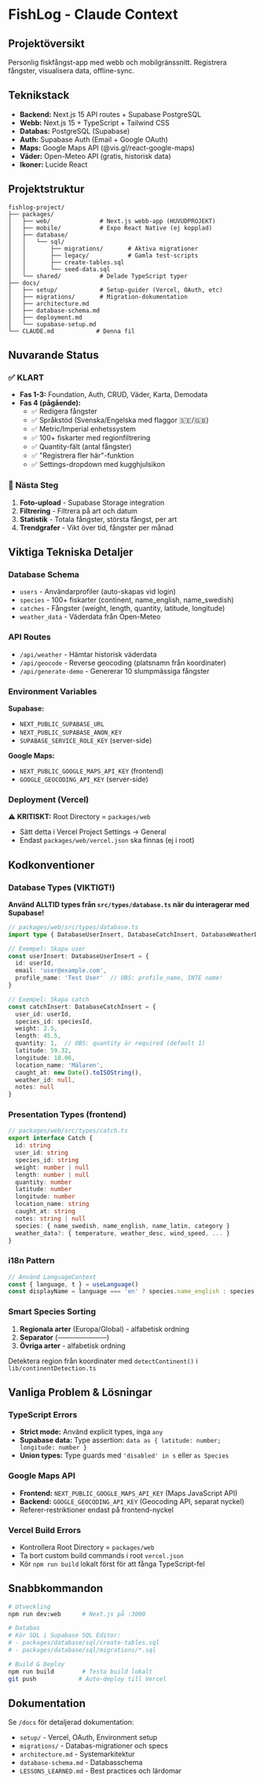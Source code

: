 # FishLog - Claude Context

## Projektöversikt
Personlig fiskfångst-app med webb och mobilgränssnitt. Registrera fångster, visualisera data, offline-sync.

## Teknikstack
- **Backend:** Next.js 15 API routes + Supabase PostgreSQL
- **Webb:** Next.js 15 + TypeScript + Tailwind CSS
- **Databas:** PostgreSQL (Supabase)
- **Auth:** Supabase Auth (Email + Google OAuth)
- **Maps:** Google Maps API (@vis.gl/react-google-maps)
- **Väder:** Open-Meteo API (gratis, historisk data)
- **Ikoner:** Lucide React

## Projektstruktur
```
fishlog-project/
├── packages/
│   ├── web/              # Next.js webb-app (HUVUDPROJEKT)
│   ├── mobile/           # Expo React Native (ej kopplad)
│   ├── database/
│   │   └── sql/
│   │       ├── migrations/       # Aktiva migrationer
│   │       ├── legacy/           # Gamla test-scripts
│   │       ├── create-tables.sql
│   │       └── seed-data.sql
│   └── shared/           # Delade TypeScript typer
├── docs/
│   ├── setup/            # Setup-guider (Vercel, OAuth, etc)
│   ├── migrations/       # Migration-dokumentation
│   ├── architecture.md
│   ├── database-schema.md
│   ├── deployment.md
│   └── supabase-setup.md
└── CLAUDE.md            # Denna fil
```

## Nuvarande Status

### ✅ KLART
- **Fas 1-3:** Foundation, Auth, CRUD, Väder, Karta, Demodata
- **Fas 4 (pågående):**
  - ✅ Redigera fångster
  - ✅ Språkstöd (Svenska/Engelska med flaggor 🇸🇪/🇬🇧)
  - ✅ Metric/Imperial enhetssystem
  - ✅ 100+ fiskarter med regionfiltrering
  - ✅ Quantity-fält (antal fångster)
  - ✅ "Registrera fler här"-funktion
  - ✅ Settings-dropdown med kugghjulsikon

### 🚧 Nästa Steg
1. **Foto-upload** - Supabase Storage integration
2. **Filtrering** - Filtrera på art och datum
3. **Statistik** - Totala fångster, största fångst, per art
4. **Trendgrafer** - Vikt över tid, fångster per månad

## Viktiga Tekniska Detaljer

### Database Schema
- `users` - Användarprofiler (auto-skapas vid login)
- `species` - 100+ fiskarter (continent, name_english, name_swedish)
- `catches` - Fångster (weight, length, quantity, latitude, longitude)
- `weather_data` - Väderdata från Open-Meteo

### API Routes
- `/api/weather` - Hämtar historisk väderdata
- `/api/geocode` - Reverse geocoding (platsnamn från koordinater)
- `/api/generate-demo` - Genererar 10 slumpmässiga fångster

### Environment Variables
**Supabase:**
- `NEXT_PUBLIC_SUPABASE_URL`
- `NEXT_PUBLIC_SUPABASE_ANON_KEY`
- `SUPABASE_SERVICE_ROLE_KEY` (server-side)

**Google Maps:**
- `NEXT_PUBLIC_GOOGLE_MAPS_API_KEY` (frontend)
- `GOOGLE_GEOCODING_API_KEY` (server-side)

### Deployment (Vercel)
⚠️ **KRITISKT:** Root Directory = `packages/web`
- Sätt detta i Vercel Project Settings → General
- Endast `packages/web/vercel.json` ska finnas (ej i root)

## Kodkonventioner

### Database Types (VIKTIGT!)
**Använd ALLTID types från `src/types/database.ts` när du interagerar med Supabase!**
```typescript
// packages/web/src/types/database.ts
import type { DatabaseUserInsert, DatabaseCatchInsert, DatabaseWeatherDataInsert } from '@/types/database'

// Exempel: Skapa user
const userInsert: DatabaseUserInsert = {
  id: userId,
  email: 'user@example.com',
  profile_name: 'Test User'  // OBS: profile_name, INTE name!
}

// Exempel: Skapa catch
const catchInsert: DatabaseCatchInsert = {
  user_id: userId,
  species_id: speciesId,
  weight: 2.5,
  length: 45.5,
  quantity: 1,  // OBS: quantity är required (default 1)
  latitude: 59.32,
  longitude: 18.06,
  location_name: 'Mälaren',
  caught_at: new Date().toISOString(),
  weather_id: null,
  notes: null
}
```

### Presentation Types (frontend)
```typescript
// packages/web/src/types/catch.ts
export interface Catch {
  id: string
  user_id: string
  species_id: string
  weight: number | null
  length: number | null
  quantity: number
  latitude: number
  longitude: number
  location_name: string
  caught_at: string
  notes: string | null
  species: { name_swedish, name_english, name_latin, category }
  weather_data?: { temperature, weather_desc, wind_speed, ... }
}
```

### i18n Pattern
```typescript
// Använd LanguageContext
const { language, t } = useLanguage()
const displayName = language === 'en' ? species.name_english : species.name_swedish
```

### Smart Species Sorting
1. **Regionala arter** (Europa/Global) - alfabetisk ordning
2. **Separator** (`──────────────`)
3. **Övriga arter** - alfabetisk ordning

Detektera region från koordinater med `detectContinent()` i `lib/continentDetection.ts`

## Vanliga Problem & Lösningar

### TypeScript Errors
- **Strict mode:** Använd explicit types, inga `any`
- **Supabase data:** Type assertion: `data as { latitude: number; longitude: number }`
- **Union types:** Type guards med `'disabled' in s` eller `as Species`

### Google Maps API
- **Frontend:** `NEXT_PUBLIC_GOOGLE_MAPS_API_KEY` (Maps JavaScript API)
- **Backend:** `GOOGLE_GEOCODING_API_KEY` (Geocoding API, separat nyckel)
- Referer-restriktioner endast på frontend-nyckel

### Vercel Build Errors
- Kontrollera Root Directory = `packages/web`
- Ta bort custom build commands i root `vercel.json`
- Kör `npm run build` lokalt först för att fånga TypeScript-fel

## Snabbkommandon
```bash
# Utveckling
npm run dev:web      # Next.js på :3000

# Databas
# Kör SQL i Supabase SQL Editor:
# - packages/database/sql/create-tables.sql
# - packages/database/sql/migrations/*.sql

# Build & Deploy
npm run build        # Testa build lokalt
git push            # Auto-deploy till Vercel
```

## Dokumentation
Se `/docs` för detaljerad dokumentation:
- `setup/` - Vercel, OAuth, Environment setup
- `migrations/` - Databas-migrationer och specs
- `architecture.md` - Systemarkitektur
- `database-schema.md` - Databasschema
- `LESSONS_LEARNED.md` - Best practices och lärdomar
